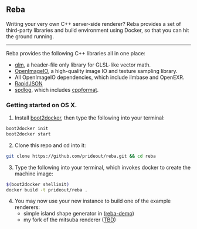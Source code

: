 ## Reba

Writing your very own C++ server-side renderer?  Reba provides a set of third-party libraries and build environment using Docker, so that you can hit the ground running.

<!--div style="
    width:300px;
    border:solid 1px black;
    border-radius:10px;
    padding:5px"><div style="
        border:solid 1px black;
        background: #eee;
        border-radius:10px;
        padding:5px"><b style="padding:0">Your Awesome Teapot Renderer</b>
    </div><div style="
        margin-top: 5px;
        background: #eed;
        border:solid 1px black;
        border-radius:10px;
        padding:5px"><b style="
            ">Reba</b>
        <div>OpenImageIO, glm, ...</div></div><div style="
            margin-top: 5px;
            border:solid 1px black;
            border-radius:10px;
            background: #eee;
            padding:5px"><b style="
                ">Docker</b></div></div-->

---

Reba provides the following C++ libraries all in one place:
- [glm](https://github.com/g-truc/glm), a header-file only library for GLSL-like vector math.
- [OpenImageIO](https://github.com/OpenImageIO/oiio), a high-quality image IO and texture sampling library.
- All OpenImageIO dependencies, which include ilmbase and OpenEXR.
- [RapidJSON](https://github.com/miloyip/rapidjson)
- [spdlog](https://github.com/gabime/spdlog), which includes [cppformat](https://github.com/cppformat/cppformat).

### Getting started on OS X.

1. Install [boot2docker](https://github.com/boot2docker/osx-installer/releases/latest), then type the following into your terminal:
```bash
boot2docker init
boot2docker start
```
2. Clone this repo and cd into it:
```bash
git clone https://github.com/prideout/reba.git && cd reba
```
3. Type the following into your terminal, which invokes docker to create the machine image:
```bash
$(boot2docker shellinit)
docker build -t prideout/reba .
```
4. You may now use your new instance to build one of the example renderers:
    - simple island shape generator in ([reba-demo](https://github.com/prideout/reba-island))
    - my fork of the mitsuba renderer ([TBD]())
